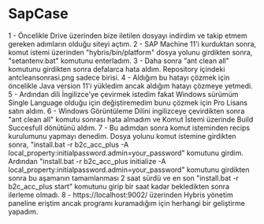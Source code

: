 # SapCase
1 - Öncelikle Drive üzerinden bize iletilen dosyayı indirdim ve takip etmem gereken adımların olduğu siteyi açtım.
2 - SAP Machine 11'i kurduktan sonra, komut istemi üzerinden "hybris/bin/platform" dosya yolunu girdikten sonra, "setantenv.bat" komutunu
    enterladım.
3 - Daha sonra "ant clean all" komutunu girdikten sonra defalarca hata aldım. Repository içindeki antcleansonrasi.png sadece birisi.
4 - Aldığım bu hatayı çözmek için öncelikle Java version 11'i yükledim ancak aldığım hatayı çözmeye yetmedi.
5 - Ardından dili İngilizce'ye çevirmek istedim fakat Windows sürümüm Single Language olduğu için değiştiremedim bunu çözmek için Pro 
Lisans satın aldım.
6 - Windows Görüntüleme Dilini ingilizceye çevirdikten sonra "ant clean all" komutu sonrası hata almadım ve Komut İstemi üzerinde Build 
Succesfull dönütünü aldım.
7 - Bu adımdan sonra komut isteminden recips kurulumunu yapmayı denedim. Dosya yolunu komut istemine girdikten sonra,
"install.bat -r b2c_acc_plus -A local_property:initialpassword.admin=your_password" komutunu girdim. Ardından 
"install.bat -r b2c_acc_plus initialize -A local_property:initialpassword.admin=your_password" komutunu girdikten sonra bu aşamanın
tamamlanması 2 saat sürdü ve en son "install.bat -r b2c_acc_plus start" komutunu girip bir saat kadar bekledikten sonra ilerleme olmadı.
8 - https://localhost:9002/ üzerinden Hybris yönetim paneline eriştim ancak programı kuramadığım için herhangi bir geliştirme yapadım.
